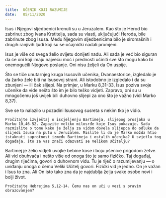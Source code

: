 ```yaml
---
title:  UČENIK KOJI RAZUMIJE
date:   05/11/2020
---
```


Isus i Njegovi sljedbenici krenuli su u Jeruzalem. Kao što je Herod bio zabrinut zbog Ivana Krstitelja, sada su vlasti, uključujući Heroda, bile zabrinute zbog Isusa. Među Njegovim sljedbenicima bilo je siromašnih i drugih ranjivih ljudi koji su se očajnički nadali promjeni.

Isus je više od svega želio svijetu donijeti nadu. Ali sada je već bio siguran da će oni koji imaju najveću moć i prednosti učiniti sve što mogu kako bi onemogućili Njegovo poslanje. Oni nisu željeli da On uspije.

Što se tiče unutarnjeg kruga Isusovih učenika, Dvanaestorice, izgledalo je da žarko žele biti na Isusovoj strani. Ali istodobno je izgledalo i da su zbunjeni — ili čak slijepi. Na primjer, u Marku 8,31-33, Isus poziva svoje učenike da vide nešto što im je bilo teško vidjeti. Zapravo, oni su u mnogočemu još uvijek bili duhovno slijepi za ono što je važno (vidi Marko 8,37).

Sve se to nalazilo u pozadini Isusovog susreta s nekim tko je vidio.

`Pročitajte izvještaj o iscjeljenju Bartimeja, slijepog prosjaka u Marku 10,46-52. Zapazite veliko milosrđe koje Isus pokazuje. Sada razmislite o tome kako je želja za vidom dovela slijepca do odluke da slijedi Isusa na putu u Jeruzalem. Mislite li da je Marko možda htio istaknuti suprotnost između Bartimeja i ostalih učenika? U svjetlu tog događaja, što za vas znači odazvati se Velikom Učitelju?`

Bartimej je želio vidjeti uvojke bebine kose i boju pšenice prigodom žetve. Ali vid obuhvaća i nešto više od onoga što je samo fizičko. Taj događaj, drugim riječima, govori o duhovnom vidu. Tu je riječ o razumijevanju — o uviđanju onoga o čemu Veliki Učitelj govori. Fizički vid je jedno. On je važan i Isus to zna. Ali On isto tako zna da je najdublja želja svake osobe novi i bolji život.

`Pročitajte Hebrejima 5,12-14. Čemu nas on uči u vezi s pravim obrazovanjem?`